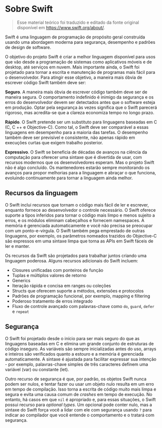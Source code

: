 # Sobre Swift

>Esse material teórico foi traduzido e editado da fonte original disponível em https://www.swift.org/about/.

Swift é uma linguagem de programação de propósito geral construída usando uma abordagem moderna para segurança, desempenho e padrões de design de software.

O objetivo do projeto Swift é criar a melhor linguagem disponível para usos que vão desde a programação de sistemas como aplicativos móveis e de desktop, até serviços em nuvem. Mais importante ainda, o Swift foi projetado para tornar a escrita e manutenção de programas mais fácil para o desenvolvedor. Para atingir esse objetivo, a maneira mais óbvia de escrever código Swift também deve ser:

**Seguro**. A maneira mais óbvia de escrever código também deve ser de maneira segura. O comportamento indefinido é inimigo da segurança e os erros do desenvolvedor devem ser detectados antes que o software esteja em produção. Optar pela segurança às vezes significa que o Swift parecerá rigoroso, mas acredita-se que a clareza economiza tempo no longo prazo.

**Rápido**. O Swift pretende ser um substituto para linguagens baseadas em C (C, C ++ e Objective-C). Como tal, o Swift deve ser comparável a essas linguagens em desempenho para a maioria das tarefas. O desempenho também deve ser previsível e consistente, não apenas rápido em execuções curtas que exigem trabalho posterior.

**Expressivo**. O Swift se beneficia de décadas de avanços na ciência da computação para oferecer uma sintaxe que é divertida de usar, com recursos modernos que os desenvolvedores esperam. Mas o projeto Swift não é algo concluído. Os mantenedores estarão sempre monitorando os avanços para propor melhorias para a linguagem e abraçar o que funciona, evoluindo continuamente para tornar a linguagem ainda melhor.

## Recursos da linguagem

O Swift inclui recursos que tornam o código mais fácil de ler e escrever, enquanto fornece ao desenvolvedor o controle necessário. O Swift oferece suporte a tipos inferidos para tornar o código mais limpo e menos sujeito a erros, e os módulos eliminam cabeçalhos e fornecem namespaces. A memória é gerenciada automaticamente e você não precisa se preocupar com um ponto-e-vírgula. O Swift também pega emprestado de outras linguagens, por exemplo, os parâmetros nomeados trazidos do Objective-C são expressos em uma sintaxe limpa que torna as APIs em Swift fáceis de ler e manter.

Os recursos da Swift são projetados para trabalhar juntos criando uma linguagem poderosa. Alguns recursos adicionais do Swift incluem:

- Closures unificadas com ponteiros de função
- Tuplas e múltiplos valores de retorno
- Generics
- Iteração rápida e concisa em ranges ou coleções
- Structs que oferecem suporte a métodos, extensões e protocolos
- Padrões de programação funcional, por exemplo, mapping e filtering
- Poderoso tratamento de erros integrado
- Fluxo de controle avançado com palavras-chave como `do`, `guard`, `defer` e `repeat`

## Segurança

O Swift foi projetado desde o início para ser mais seguro do que as linguagens baseadas em C e elimina um grande conjunto de estruturas de código inseguro. As variáveis são sempre inicializadas antes do uso, arrays e inteiros são verificados quanto a estouro e a memória é gerenciada automaticamente. A sintaxe é ajustada para facilitar expressar sua intenção - por exemplo, palavras-chave simples de três caracteres definem uma variável (var) ou constante (let).

Outro recurso de segurança é que, por padrão, os objetos Swift nunca podem ser nulos, e tentar fazer ou usar um objeto nulo resulta em um erro em tempo de compilação. Isso torna a escrita de código muito mais limpa e segura e evita uma causa comum de _crashes_ em tempo de execução. No entanto, há casos em que `nil` é apropriado e, para essas situações, o Swift possui recurso para _optional types_. Um opcional pode conter nulo, mas a sintaxe do Swift força você a lidar com ele com segurança usando `?` para indicar ao compilador que você entende o comportamento e o tratará com segurança.